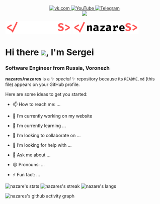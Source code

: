 <div id="header" align="center">
  <img src="https://media.giphy.com/media/YRMb6dd7zprS00JdGZ/giphy.gif" alt="" width="100">
 <div id="socials">
  <a href="https://vk.com/nazares">
   <img src="https://img.shields.io/badge/vk.com-0077FF?style=for-the-badge&logo=VK&logoColor=white" alt="vk.com">
  </a>
  <a href="#">
   <img src="https://img.shields.io/badge/YouTube-FF5555?style=for-the-badge&logo=youtube&logoColor=white" alt="YouTube">
  </a>
  <a href="https://t.me/nazares">
   <img src="https://img.shields.io/badge/Telegram-26A5e4?style=for-the-badge&logo=Telegram&logoColor=white" alt="Telegram">
  </a>
 </div>
  <img src="https://komarev.com/ghpvc/?username=nazares">
 </div>
 
![nazares](/logos/logo-light.svg#gh-dark-mode-only)
![nazares](/logos/logo-dark.svg#gh-light-mode-only) 
 
# Hi there <img src="https://media.giphy.com/media/hvRJCLFzcasrR4ia7z/giphy.gif" width=30>, I'm Sergei
### Software Engineer from Russia, Voronezh

**nazares/nazares** is a ✨ _special_ ✨ repository because its `README.md` (this file) appears on your GitHub profile.

Here are some ideas to get you started:

- 📫 How to reach me: ...
- 🔭 I’m currently working on my website
- 🌱 I’m currently learning ...
- 👯 I’m looking to collaborate on ...
- 🤔 I’m looking for help with ...
- 💬 Ask me about ...

- 😄 Pronouns: ...
- ⚡ Fun fact: ...

 ![nazare's stats](https://github-readme-stats.vercel.app/api?username=nazares&theme=github&show_icons=true&hide_border=true&count_private=true)
 ![nazares's streak](https://github-readme-streak-stats.herokuapp.com/?user=nazares&theme=github&hide_border=true)
 ![nazare's langs](https://github-readme-stats.vercel.app/api/top-langs/?username=nazares&theme=github&show_icons=true&hide_border=true&layout=compact)
 
![nazares's github activity graph](https://github-readme-activity-graph.vercel.app/graph?username=nazares&theme=github-light)
